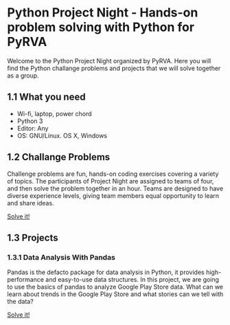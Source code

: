 # Python Project Night - Hands-on problem solving with Python for PyRVA

Welcome to the Python Project Night organized by PyRVA. Here you will find the Python challange problems and projects that we will solve together as a group.

## 1.1 What you need
- Wi-fi, laptop, power chord
- Python 3
- Editor: Any
- OS: GNU/Linux. OS X, Windows

## 1.2 Challange Problems
Challenge problems are fun, hands-on coding exercises covering a variety of topics. The participants of Project Night are assigned to teams of four, and then solve the problem together in an hour. Teams are designed to have diverse experience levels, giving team members equal opportunity to learn and share ideas.

[Solve it!](path/to/otherfile.yeet)

## 1.3 Projects
### 1.3.1 Data Analysis With Pandas
Pandas is the defacto package for data analysis in Python, it provides high-performance and easy-to-use data structures. In this project, we are going to use the basics of pandas to analyze Google Play Store data. What can we learn about trends in the Google Play Store and what stories can we tell with the data?

[Solve it!](path/to/file.yeet)
